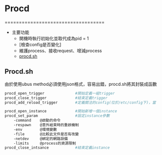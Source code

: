 # Procd
===================================


* 主要功能
  * 開機時執行初始化並取代成為pid = 1
  * [檢查config是否變化]
  * 維護process、接收request、增減process
  * [procd.sh](#procd_sh)



<h2 id="proce_sh">Procd.sh</h2>
由於使用ubus method必須使用json格式，容易出錯，procd.sh將其封裝成函數

```bash
procd_open_trigger				#開始定義一組trigger
procd_close_trigger				#結束定義trigger
procd_add_reload_trigger		#定義關注的config(位於/etc/config下)，當													reload_config後如果關注的檔案被修改則觸發														reload_service()
```

```bash
procd_open_instance				#開始新增一個instance
procd_set_param					#設定instance參數
	-command	@啟動的命令
	-respawn	@意外結束時的重啟機制
	-env		@環境變數
	-file		@比較此文件是否有改變
	-netdev		@綁定的網路設備
	-limits		@process的資源限制
procd_close_intsance			#結束定義instance
```



